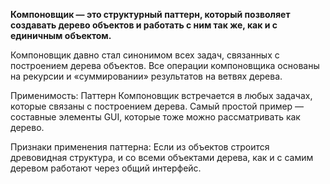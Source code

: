 **Компоновщик — это структурный паттерн, который позволяет создавать дерево объектов
и работать с ним так же, как и с единичным объектом.**

Компоновщик давно стал синонимом всех задач, связанных с построением дерева объектов.
Все операции компоновщика основаны на рекурсии и «суммировании» результатов на ветвях дерева.

Применимость: Паттерн Компоновщик встречается в любых задачах, которые связаны с построением дерева.
Самый простой пример — составные элементы GUI, которые тоже можно рассматривать как дерево.

Признаки применения паттерна: Если из объектов строится древовидная структура,
и со всеми объектами дерева, как и с самим деревом работают через общий интерфейс.